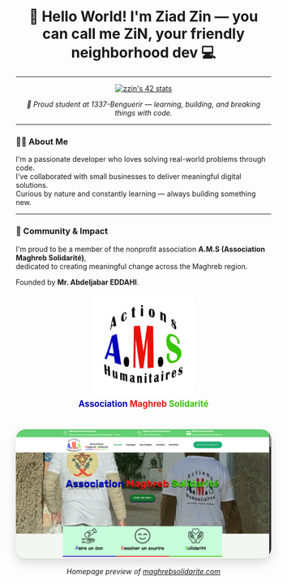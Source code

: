 <h1 align="center">👋 Hello World! I'm <strong>Ziad Zin</strong> — you can call me <strong>ZiN</strong>, your friendly neighborhood dev 💻</h1>

---

<p align="center">
  <a href="https://github.com/oakoudad/badge42">
    <img src="https://badge.mediaplus.ma/greenbinary/zzin" alt="zzin's 42 stats" />
  </a>
</p>

<p align="center"><em>📍 Proud student at 1337-Benguerir — learning, building, and breaking things with code.</em></p>

---

### 👨‍💻 About Me

I'm a passionate developer who loves solving real-world problems through code.  
I've collaborated with small businesses to deliver meaningful digital solutions.  
Curious by nature and constantly learning — always building something new.

---

### 🤝 Community & Impact

I'm proud to be a member of the nonprofit association **A.M.S (Association Maghreb Solidarité)**,  
dedicated to creating meaningful change across the Maghreb region.  

Founded by **Mr. Abdeljabar EDDAHI**.

<p align="center" style="margin-bottom: 0;">
  <img 
    src="logoams.png" 
    alt="AMS Logo" 
    width="160" 
    style="background-color: white; padding: 20px; border-radius: 12px;"
  />
</p>

<p align="center" style="font-weight: bold; font-size: 1.2em; margin-top: 4px;">
  <span style="color:#0505BC;">Association</span><span style="color:#EB160E;"> Maghreb</span><span style="color:#3AC405;"> Solidarité</span>
</p>

<p align="center" style="margin-top: 40px;">
  <a href="https://maghrebsolidarite.com" target="_blank" style="text-decoration: none;">
    <img 
      src="ams.png" 
      alt="Maghreb Solidarité Website Preview" 
      width="700" 
      style="border-radius: 20px; box-shadow: 0 8px 20px rgba(0,0,0,0.15); cursor: pointer;" 
    />
  </a>
</p>

<p align="center">
  <em>Homepage preview of <a href="https://maghrebsolidarite.com" target="_blank">maghrebsolidarite.com</a></em>
</p>
